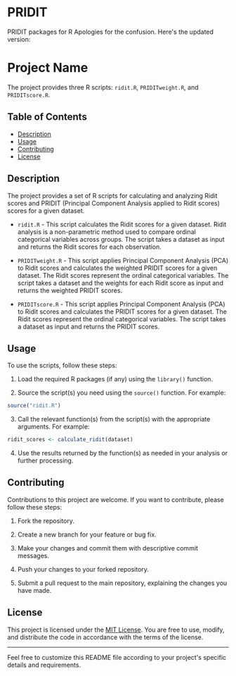 # PRIDIT
PRIDIT packages for R
Apologies for the confusion. Here's the updated version:

# Project Name

The project provides three R scripts: `ridit.R`, `PRIDITweight.R`, and `PRIDITscore.R`.

## Table of Contents

- [Description](#description)
- [Usage](#usage)
- [Contributing](#contributing)
- [License](#license)

## Description

The project provides a set of R scripts for calculating and analyzing Ridit scores and PRIDIT (Principal Component Analysis applied to Ridit scores) scores for a given dataset.

- `ridit.R` - This script calculates the Ridit scores for a given dataset. Ridit analysis is a non-parametric method used to compare ordinal categorical variables across groups. The script takes a dataset as input and returns the Ridit scores for each observation.

- `PRIDITweight.R` - This script applies Principal Component Analysis (PCA) to Ridit scores and calculates the weighted PRIDIT scores for a given dataset. The Ridit scores represent the ordinal categorical variables. The script takes a dataset and the weights for each Ridit score as input and returns the weighted PRIDIT scores.

- `PRIDITscore.R` - This script applies Principal Component Analysis (PCA) to Ridit scores and calculates the PRIDIT scores for a given dataset. The Ridit scores represent the ordinal categorical variables. The script takes a dataset as input and returns the PRIDIT scores.

## Usage

To use the scripts, follow these steps:

1. Load the required R packages (if any) using the `library()` function.

2. Source the script(s) you need using the `source()` function. For example:

```R
source("ridit.R")
```

3. Call the relevant function(s) from the script(s) with the appropriate arguments. For example:

```R
ridit_scores <- calculate_ridit(dataset)
```

4. Use the results returned by the function(s) as needed in your analysis or further processing.

## Contributing

Contributions to this project are welcome. If you want to contribute, please follow these steps:

1. Fork the repository.

2. Create a new branch for your feature or bug fix.

3. Make your changes and commit them with descriptive commit messages.

4. Push your changes to your forked repository.

5. Submit a pull request to the main repository, explaining the changes you have made.

## License

This project is licensed under the [MIT License](LICENSE). You are free to use, modify, and distribute the code in accordance with the terms of the license.

---

Feel free to customize this README file according to your project's specific details and requirements.
